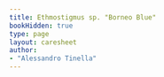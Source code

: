 ```yaml
---
title: Ethmostigmus sp. "Borneo Blue"
bookHidden: true
type: page
layout: caresheet
author:
- "Alessandro Tinella"
---
```


